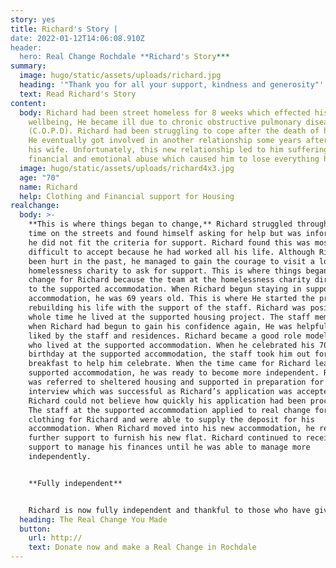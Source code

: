 ```yaml
---
story: yes
title: Richard's Story |
date: 2022-01-12T14:06:08.910Z
header:
  hero: Real Change Rochdale **Richard's Story***
summary:
  image: hugo/static/assets/uploads/richard.jpg
  heading: '"Thank you for all your support, kindness and generosity"'
  text: Read Richard's Story
content:
  body: Richard had been street homeless for 8 weeks which effected his overall
    wellbeing, He became ill due to chronic obstructive pulmonary disease
    (C.O.P.D). Richard had been struggling to cope after the death of his wife.
    He eventually got involved in another relationship some years after he lost
    his wife. Unfortunately, this new relationship led to him suffering from
    financial and emotional abuse which caused him to lose everything he owned.
  image: hugo/static/assets/uploads/richard4x3.jpg
  age: "70"
  name: Richard
  help: Clothing and Financial support for Housing
realchange:
  body: >-
    **This is where things began to change,** Richard struggled throughout his
    time on the streets and found himself asking for help but was informed that
    he did not fit the criteria for support. Richard found this was most
    difficult to accept because he had worked all his life. Although Richard had
    been hurt in the past, he managed to gain the courage to visit a local
    homelessness charity to ask for support. This is where things began to
    change for Richard because the team at the homelessness charity directed him
    to the supported accommodation. When Richard begun staying in supported
    accommodation, he was 69 years old. This is where He started the process of
    rebuilding his life with the support of the staff. Richard was positive the
    whole time he lived at the supported housing project. The staff members said
    when Richard had begun to gain his confidence again, He was helpful and
    liked by the staff and residences. Richard became a good role model to those
    who lived at the supported accommodation. When he celebrated his 70th
    birthday at the supported accommodation, the staff took him out for
    breakfast to help him celebrate. When the time came for Richard leave to
    supported accommodation, he was ready to become more independent. Richard
    was referred to sheltered housing and supported in preparation for the
    interview which was successful as Richard’s application was accepted.
    Richard could not believe how quickly his application had been processed.
    The staff at the supported accommodation applied to real change for new
    clothing for Richard and were able to supply the deposit for his
    accommodation. When Richard moved into his new accommodation, he received
    further support to furnish his new flat. Richard continued to receive
    support to manage his finances until he was able to manage more
    independently.


    **Fully independent**


    Richard is now fully independent and thankful to those who have given to Real change because it is through their generosity that he was able to move into his new accommodation. Richard is now using his experiences to support other people in supported accommodation. Richard is now debt free and today He left a letter for all Staff members saying, “Thank you for all your support, kindness and generosity, you are like angels and will always be in my prayers.” Richard has found a place he can call home and live for the rest of his life. It was through charitable donations that Richard was able to receive financial support to access the essential items of accommodation and clothing. Real change exists to provide this type of financial support to those who are the most vulnerable and at risk of homelessness in our communities. The financial support has been raised by local business and public charitable giving. Your generosity can provide the opportunity for others break free from homelessness.
  heading: The Real Change You Made
  button:
    url: http://
    text: Donate now and make a Real Change in Rochdale
---
```

